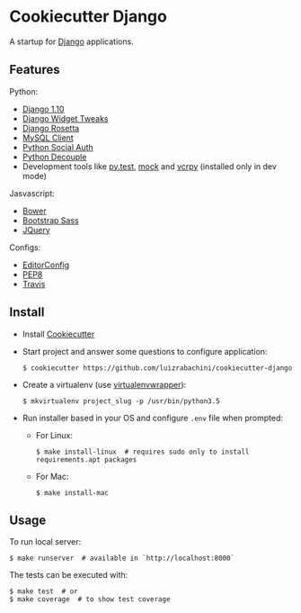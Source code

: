 Cookiecutter Django
===================

A startup for [Django](https://www.djangoproject.com/) applications.


Features
--------

Python:

- [Django 1.10](https://docs.djangoproject.com/en/1.10/)
- [Django Widget Tweaks](https://github.com/kmike/django-widget-tweaks)
- [Django Rosetta](http://django-rosetta.readthedocs.io/en/latest/)
- [MySQL Client](https://docs.djangoproject.com/en/1.10/ref/databases/#mysql-db-api-drivers)
- [Python Social Auth](http://python-social-auth-docs.readthedocs.io/en/latest/)
- [Python Decouple](https://pypi.python.org/pypi/python-decouple)
- Development tools like [py.test](http://doc.pytest.org/en/latest/), [mock](http://www.voidspace.org.uk/python/mock/) and [vcrpy](https://vcrpy.readthedocs.io/en/latest/) (installed only in dev mode)

Jasvascript:

- [Bower](https://bower.io/)
- [Bootstrap Sass](https://github.com/twbs/bootstrap-sass)
- [JQuery](https://jquery.com/download/)

Configs:

- [EditorConfig](http://editorconfig.org/)
- [PEP8](https://www.python.org/dev/peps/pep-0008/)
- [Travis](https://docs.travis-ci.com/)


Install
-------

- Install [Cookiecutter](https://github.com/audreyr/cookiecutter)
- Start project and answer some questions to configure application:

    `$ cookiecutter https://github.com/luizrabachini/cookiecutter-django`

- Create a virtualenv (use [virtualenvwrapper](https://virtualenvwrapper.readthedocs.org/en/latest/)):

    `$ mkvirtualenv project_slug -p /usr/bin/python3.5`

- Run installer based in your OS and configure `.env` file when prompted:

    - For Linux:

        `$ make install-linux  # requires sudo only to install requirements.apt packages`

    - For Mac:

        `$ make install-mac`


Usage
-----

To run local server:

    $ make runserver  # available in `http://localhost:8000`

The tests can be executed with:

    $ make test  # or
    $ make coverage  # to show test coverage
